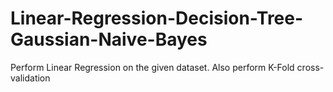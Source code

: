 # Linear-Regression-Decision-Tree-Gaussian-Naive-Bayes
Perform Linear Regression on the given dataset. Also perform K-Fold cross-validation
